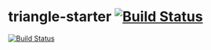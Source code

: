# triangle-starter [![Build Status](https://travis-ci.org/kntu-java-spring-2019/triangle-mhrimaz.svg?branch=master)](https://travis-ci.org/kntu-java-spring-2019/triangle-mhrimaz)

[![Build Status](https://kntu-grader.herokuapp.com/report?repo=triangle-mhrimaz&id=9324903)](https://kntu-grader.herokuapp.com/report?repo=triangle-mhrimaz&id=9324903)


